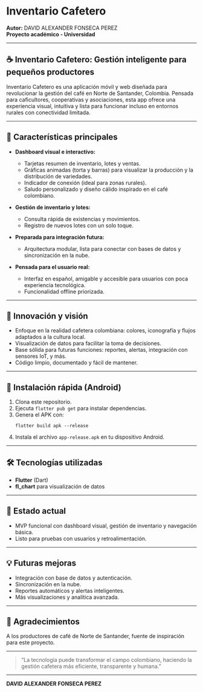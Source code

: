 # Inventario Cafetero

**Autor:** DAVID ALEXANDER FONSECA PEREZ  
**Proyecto académico - Universidad**

---

## ☕️ Inventario Cafetero: Gestión inteligente para pequeños productores

Inventario Cafetero es una aplicación móvil y web diseñada para revolucionar la gestión del café en Norte de Santander, Colombia. Pensada para caficultores, cooperativas y asociaciones, esta app ofrece una experiencia visual, intuitiva y lista para funcionar incluso en entornos rurales con conectividad limitada.

---

## 🚀 Características principales

- **Dashboard visual e interactivo:**
  - Tarjetas resumen de inventario, lotes y ventas.
  - Gráficas animadas (torta y barras) para visualizar la producción y la distribución de variedades.
  - Indicador de conexión (ideal para zonas rurales).
  - Saludo personalizado y diseño cálido inspirado en el café colombiano.

- **Gestión de inventario y lotes:**
  - Consulta rápida de existencias y movimientos.
  - Registro de nuevos lotes con un solo toque.

- **Preparada para integración futura:**
  - Arquitectura modular, lista para conectar con bases de datos y sincronización en la nube.

- **Pensada para el usuario real:**
  - Interfaz en español, amigable y accesible para usuarios con poca experiencia tecnológica.
  - Funcionalidad offline priorizada.

---

## 🌟 Innovación y visión

- Enfoque en la realidad cafetera colombiana: colores, iconografía y flujos adaptados a la cultura local.
- Visualización de datos para facilitar la toma de decisiones.
- Base sólida para futuras funciones: reportes, alertas, integración con sensores IoT, y más.
- Código limpio, documentado y fácil de mantener.

---

## 📱 Instalación rápida (Android)

1. Clona este repositorio.
2. Ejecuta `flutter pub get` para instalar dependencias.
3. Genera el APK con:
   ```
   flutter build apk --release
   ```
4. Instala el archivo `app-release.apk` en tu dispositivo Android.

---

## 🛠️ Tecnologías utilizadas
- **Flutter** (Dart)
- **fl_chart** para visualización de datos

---

## 📅 Estado actual
- MVP funcional con dashboard visual, gestión de inventario y navegación básica.
- Listo para pruebas con usuarios y retroalimentación.

---

## 💡 Futuras mejoras
- Integración con base de datos y autenticación.
- Sincronización en la nube.
- Reportes automáticos y alertas inteligentes.
- Más visualizaciones y analítica avanzada.

---

## 🤝 Agradecimientos
A los productores de café de Norte de Santander, fuente de inspiración para este proyecto.

---

> “La tecnología puede transformar el campo colombiano, haciendo la gestión cafetera más eficiente, transparente y humana.”

---

**DAVID ALEXANDER FONSECA PEREZ**
